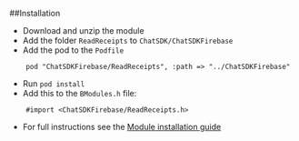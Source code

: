 ##Installation

+ Download and unzip the module
+ Add the folder `ReadReceipts` to `ChatSDK/ChatSDKFirebase`
+ Add the pod to the `Podfile`
```
    pod "ChatSDKFirebase/ReadReceipts", :path => "../ChatSDKFirebase"
```
+ Run ```pod install```
+ Add this to the `BModules.h` file:
```
    #import <ChatSDKFirebase/ReadReceipts.h>
```
 + For full instructions see the [Module installation guide](http://chatsdk.co/docs/ios-installing-modules/)